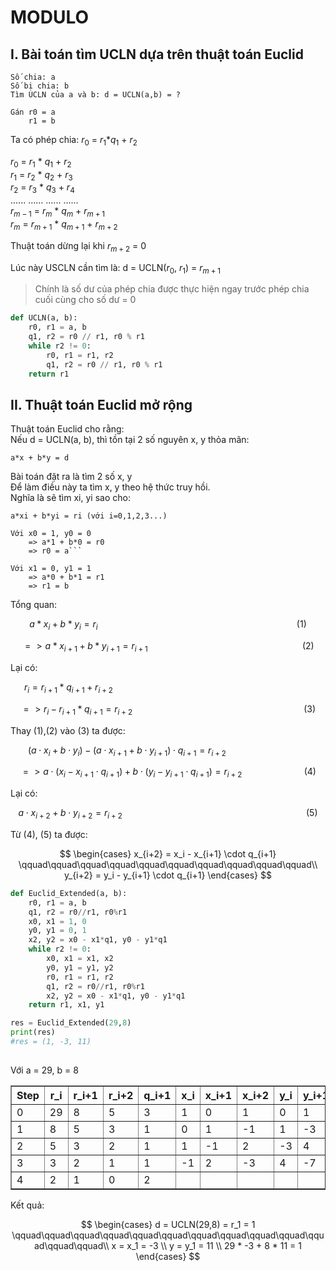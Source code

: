 # MODULO

## I. Bài toán tìm UCLN dựa trên thuật toán Euclid

```
Số chia: a
Số bị chia: b
Tìm UCLN của a và b: d = UCLN(a,b) = ?
```
```
Gán r0 = a
    r1 = b
```
Ta có phép chia: $r_0$ = $r_1$*$q_1$ + $r_2$

$r_0$ = $r_1$ * $q_1$ + $r_2$<br>
$r_1$ = $r_2$ * $q_2$ + $r_3$<br>
$r_2$ = $r_3$ * $q_3$ + $r_4$<br>
...... ...... ...... ......<br>
$r_{m-1}$ = $r_m$ * $q_m$ + $r_{m+1}$<br>
$r_m$ = $r_{m+1}$ * $q_{m+1}$ + $r_{m+2}$<br>

Thuật toán dừng lại khi $r_{m+2}$ = 0

Lúc này USCLN cần tìm là: d = UCLN($r_0$, $r_1$) = $r_{m+1}$

> Chính là số dư của phép chia được thực hiện ngay trước phép chia cuối cùng cho số dư = 0


```python
def UCLN(a, b):
    r0, r1 = a, b
    q1, r2 = r0 // r1, r0 % r1
    while r2 != 0:
        r0, r1 = r1, r2
        q1, r2 = r0 // r1, r0 % r1
    return r1
```

## II. Thuật toán Euclid mở rộng

Thuật toán Euclid cho rằng:<br>
Nếu d = UCLN(a, b), thì tồn tại 2 số nguyên x, y thỏa mãn:

```a*x + b*y = d```

Bài toán đặt ra là tìm 2 số x, y<br>
Để làm điều này ta tìm x, y theo hệ thức truy hồi.<br>
Nghĩa là sẽ tìm xi, yi sao cho:

```a*xi + b*yi = ri (với i=0,1,2,3...)```

```
Với x0 = 1, y0 = 0
    => a*1 + b*0 = r0
    => r0 = a```

Với x1 = 0, y1 = 1
    => a*0 + b*1 = r1
    => r1 = b
```
Tổng quan:

$$
a * x_i + b * y_i = r_i\qquad\qquad\qquad\qquad\qquad\qquad\qquad\qquad\qquad\qquad (1)
$$

$$
=> a * x_{i+1} + b * y_{i+1} = r_{i+1} \qquad\qquad\qquad\qquad\qquad\qquad\qquad\quad \ \ (2)
$$

Lại có:<br>

$$
r_i = r_{i+1} * q_{i+1} + r_{i+2} \qquad\qquad\qquad\qquad\qquad\qquad\qquad\qquad\qquad\qquad
$$

$$
=> r_i - r_{i+1} * q_{i+1} = r_{i+2} \qquad\qquad\qquad\qquad\qquad\qquad\qquad\qquad\ \ \ \ \ (3)
$$   

Thay (1),(2) vào (3) ta được:

$$ 
(a \cdot x_i + b \cdot y_i) - (a  \cdot  x_{i+1} + b  \cdot  y_{i+1})  \cdot  q_{i+1} = r_{i+2} \qquad\qquad\qquad\qquad \
$$

$$
=> a \cdot  (x_i - x_{i+1} \cdot q_{i+1}) + b  \cdot (y_i - y_{i+1} \cdot q_{i+1}) = r_{i+2} \qquad\qquad\qquad \ (4)
$$

Lại có: 

$$
a \cdot x_{i+2} + b \cdot y_{i+2} = r_{i+2}\qquad\qquad\qquad\qquad\qquad\qquad\qquad\qquad\qquad \ \ (5)
$$ 

Từ (4), (5) ta được:

$$
\begin{cases}
x_{i+2} = x_i - x_{i+1} \cdot q_{i+1} \qquad\qquad\qquad\qquad\qquad\qquad\qquad\qquad\qquad\qquad\\
y_{i+2} = y_i - y_{i+1} \cdot q_{i+1}
\end{cases}
$$

```python
def Euclid_Extended(a, b):
    r0, r1 = a, b
    q1, r2 = r0//r1, r0%r1
    x0, x1 = 1, 0
    y0, y1 = 0, 1
    x2, y2 = x0 - x1*q1, y0 - y1*q1
    while r2 != 0:
        x0, x1 = x1, x2
        y0, y1 = y1, y2
        r0, r1 = r1, r2
        q1, r2 = r0//r1, r0%r1
        x2, y2 = x0 - x1*q1, y0 - y1*q1
    return r1, x1, y1

res = Euclid_Extended(29,8)
print(res)
#res = (1, -3, 11)
        
```
Với a = 29, b = 8
<table border="1">
    <thead>
        <tr>
            <th>Step</th>
            <th>r_i</th>
            <th>r_i+1</th>
            <th>r_i+2</th>
            <th>q_i+1</th>
            <th>x_i</th>
            <th>x_i+1</th>
            <th>x_i+2</th>
            <th>y_i</th>
            <th>y_i+1</th>
            <th>y_i+2</th>
        </tr>
    </thead>
    <tbody>
        <tr>
            <td>0</td>
            <td>29</td>
            <td>8</td>
            <td>5</td>
            <td>3</td>
            <td>1</td>
            <td>0</td>
            <td>1</td>
            <td>0</td>
            <td>1</td>
            <td>-3</td>
        </tr>
        <tr>
            <td>1</td>
            <td>8</td>
            <td>5</td>
            <td>3</td>
            <td>1</td>
            <td>0</td>
            <td>1</td>
            <td>-1</td>
            <td>1</td>
            <td>-3</td>
            <td>4</td>
        </tr>
        <tr>
            <td>2</td>
            <td>5</td>
            <td>3</td>
            <td>2</td>
            <td>1</td>
            <td>1</td>
            <td>-1</td>
            <td>2</td>
            <td>-3</td>
            <td>4</td>
            <td>-7</td>
        </tr>
        <tr>
            <td>3</td>
            <td>3</td>
            <td>2</td>
            <td>1</td>
            <td>1</td>
            <td>-1</td>
            <td>2</td>
            <td>-3</td>
            <td>4</td>
            <td>-7</td>
            <td>11</td>
        </tr>
        <tr>
            <td>4</td>
            <td>2</td>
            <td>1</td>
            <td>0</td>
            <td>2</td>
            <td></td>
            <td></td>
            <td></td>
            <td></td>
            <td></td>
            <td></td>
        </tr>
    </tbody>
</table>

Kết quả:

$$
\begin{cases}
d = UCLN(29,8) = r_1 = 1 \qquad\qquad\qquad\qquad\qquad\qquad\qquad\qquad\qquad\qquad\qquad\qquad\qquad\\
x = x_1 = -3 \\
y = y_1 = 11 \\
29 * -3 + 8 * 11 = 1
\end{cases}
$$